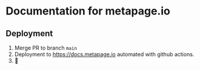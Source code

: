 # Documentation for metapage.io 

## Deployment

1. Merge PR to branch `main`
2. Deployment to https://docs.metapage.io automated with github actions.
3. 🍻

